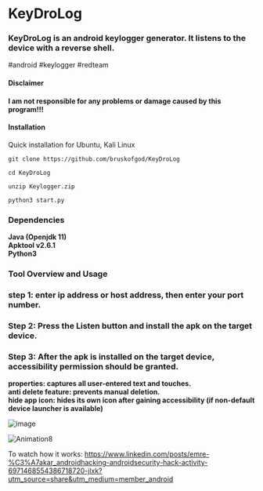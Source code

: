 # KeyDroLog
### KeyDroLog is an android keylogger generator. It listens to the device with a reverse shell.
#android #keylogger #redteam
#### Disclaimer

#### I am not responsible for any problems or damage caused by this program!!!

#### Installation
Quick installation for Ubuntu, Kali Linux

```
git clone https://github.com/bruskofgod/KeyDroLog 

cd KeyDroLog

unzip Keylogger.zip

python3 start.py
```

### Dependencies

**Java (Openjdk 11)**<br>
**Apktool v2.6.1**<br>
**Python3**<br>

### Tool Overview and Usage

### step 1: **enter ip address or host address, then enter your port number.**<br>
### Step 2: **Press the Listen button and install the apk on the target device.**<br>
### Step 3: **After the apk is installed on the target device, accessibility permission should be granted.**<br>

**properties: captures all user-entered text and touches.**<br>
**anti delete feature: prevents manual deletion.**<br>
**hide app icon: hides its own icon after gaining accessibility (if non-default device launcher is available)**

![image](https://user-images.githubusercontent.com/58754583/216032354-dac55be4-5502-4471-9fbd-d5b53fccad32.png)<br>


![Animation8](https://user-images.githubusercontent.com/58754583/216034785-ebae01a3-6d9c-4e20-95a8-b8239daa955e.gif)



To watch how it works: https://www.linkedin.com/posts/emre-%C3%A7akar_androidhacking-androidsecurity-hack-activity-6971468554386718720-jlxk?utm_source=share&utm_medium=member_android
